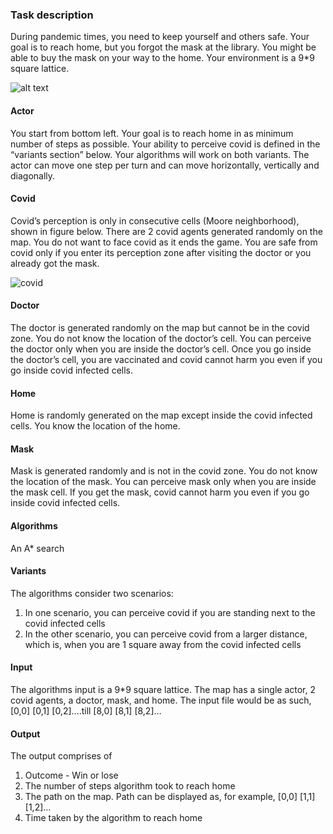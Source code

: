 ### Task description
During pandemic times, you need to keep yourself and others safe. Your goal is to reach home, but you forgot the
mask at the library. You might be able to buy the mask on your way to the home.
Your environment is a 9*9 square lattice. 

![alt text](https://i.ibb.co/R45JtBy/grid.jpg)

#### Actor
You start from bottom left. Your goal is to reach home in as minimum number of steps as possible. Your ability to
perceive covid is defined in the “variants section” below. Your algorithms will work on both variants. The actor can
move one step per turn and can move horizontally, vertically and diagonally.
#### Covid
Covid’s perception is only in consecutive cells (Moore neighborhood), shown in figure below. There are 2 covid
agents generated randomly on the map. You do not want to face covid as it ends the game. You are safe from covid
only if you enter its perception zone after visiting the doctor or you already got the mask. 

![covid](https://i.ibb.co/7XPWHKp/image.jpg)
#### Doctor
The doctor is generated randomly on the map but cannot be in the covid zone. You do not know the location of the
doctor’s cell. You can perceive the doctor only when you are inside the doctor’s cell. Once you go inside the doctor’s
cell, you are vaccinated and covid cannot harm you even if you go inside covid infected cells.
#### Home
Home is randomly generated on the map except inside the covid infected cells. You know the location of the home.
#### Mask
Mask is generated randomly and is not in the covid zone. You do not know the location of the mask. You can
perceive mask only when you are inside the mask cell. If you get the mask, covid cannot harm you even if you go
inside covid infected cells.
#### Algorithms
An A* search
#### Variants
The algorithms consider two scenarios:
1) In one scenario, you can perceive covid if you are standing next to the covid infected cells
2) In the other scenario, you can perceive covid from a larger distance, which is, when you are 1 square away from
the covid infected cells
#### Input
The algorithms input is a 9*9 square lattice. The map has a single actor, 2 covid agents, a doctor, mask, and home.
The input file would be as such,
[0,0] [0,1] [0,2]….till
[8,0] [8,1] [8,2]…
#### Output
The output comprises of
1) Outcome - Win or lose
2) The number of steps algorithm took to reach home
3) The path on the map. Path can be displayed as, for example,
 [0,0] [1,1] [1,2]…
4) Time taken by the algorithm to reach home
